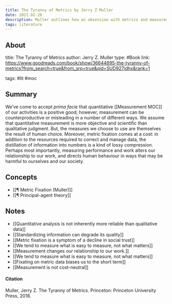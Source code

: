 ```yaml
---
title: The Tyranny of Metrics by Jerry Z Muller
date: 2021-02-26
description: Muller outlines how an obsession with metrics and measurement can be counterproductive and even risky.
tags: literature
---
```


## About
title: The Tyranny of Metrics
author: Jerry Z. Muller
type: #Book 
link: https://www.goodreads.com/book/show/36644895-the-tyranny-of-metrics?from_search=true&from_srp=true&qid=SUD927idhx&rank=1

tags: #lit #moc

## Summary
We’ve come to accept *prima facie* that quantitative [[Measurement MOC]] of our activities is a positive good; however, measurement can be counterproductive or misleading in a number of different ways. We assume that quantitative measurement is more objective and scientific than qualitative judgment. But, the measures we choose to use are themselves the result of human choice. Moreover, metric fixation comes at a cost: in addition to the resources required to correct and manage data, the distillation of information into numbers is a kind of lossy compression. Perhaps most importantly, measuring performance and work alters our relationship to our work, and directs human behaviour in ways that may be harmful to ourselves and our society. 

## Concepts
- [[¶ Metric Fixation (Muller)]]
- [[¶ Principal-agent theory]]

## Notes
- [[Quantitative analysis is not inherently more reliable than qualitative data]]
- [[Standardizing information can degrade its quality]]
- [[Metric fixation is a symptom of a decline in social trust]]
- [[We tend to measure what is easy to measure, not what matters]]
- [[Measurement changes our relationship to our work.]]
- [[We tend to measure what is easy to measure, not what matters]]
- [[Fixating on metric data biases us to the short term]]
- [[Measurement is not cost-neutral]]

#### Citation
Muller, Jerry Z. The Tyranny of Metrics. Princeton: Princeton University Press, 2018.